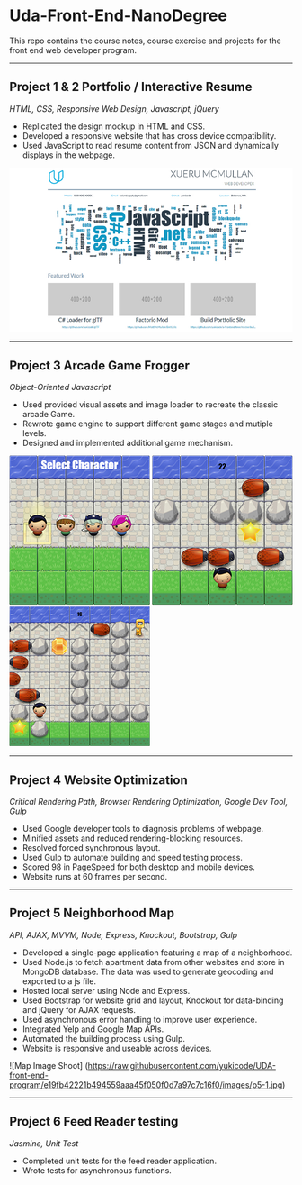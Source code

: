 # Uda-Front-End-NanoDegree

This repo contains the course notes, course exercise and projects for the front end web developer program.

---

## Project 1 & 2 Portfolio / Interactive Resume

_HTML, CSS, Responsive Web Design, Javascript, jQuery_

* Replicated the design mockup in HTML and CSS. 
* Developed a responsive website that has cross device compatibility.
* Used JavaScript to read resume content from JSON and dynamically displays in the webpage.

![Portfolio Thumbnail](https://raw.githubusercontent.com/yukicode/UDA-front-end-program/e19fb42221b494559aaa45f050f0d7a97c7c16f0/images/p12.jpg)

---

## Project 3 Arcade Game Frogger

_Object-Oriented Javascript_

* Used provided visual assets and image loader to recreate the classic arcade Game.
* Rewrote game engine to support different game stages and mutiple levels.
* Designed and implemented additional game mechanism.

![Select Charactor](https://raw.githubusercontent.com/yukicode/UDA-front-end-program/e19fb42221b494559aaa45f050f0d7a97c7c16f0/images/p3-1.jpg)
![Level 2](https://raw.githubusercontent.com/yukicode/UDA-front-end-program/e19fb42221b494559aaa45f050f0d7a97c7c16f0/images/p3-2.jpg)
![Level 4](https://raw.githubusercontent.com/yukicode/UDA-front-end-program/e19fb42221b494559aaa45f050f0d7a97c7c16f0/images/p3-3.jpg)

---

## Project 4 Website Optimization

_Critical Rendering Path, Browser Rendering Optimization, Google Dev Tool, Gulp_

* Used Google developer tools to diagnosis problems of webpage.
* Minified assets and reduced rendering-blocking resources.
* Resolved forced synchronous layout.
* Used Gulp to automate building and speed testing process.
* Scored 98 in PageSpeed for both desktop and mobile devices.
* Website runs at 60 frames per second.

---

## Project 5 Neighborhood Map

_API, AJAX, MVVM, Node, Express, Knockout, Bootstrap, Gulp_

* Developed a single-page application featuring a map of a neighborhood.
* Used Node.js to fetch apartment data from other websites and store in MongoDB database. The data was used to generate geocoding and exported to a js file.
* Hosted local server using Node and Express.
* Used Bootstrap for website grid and layout, Knockout for data-binding and jQuery for AJAX requests.
* Used asynchronous error handling to improve user experience.
* Integrated Yelp and Google Map APIs.
* Automated the building process using Gulp.
* Website is responsive and useable across devices.

![Map Image Shoot] (https://raw.githubusercontent.com/yukicode/UDA-front-end-program/e19fb42221b494559aaa45f050f0d7a97c7c16f0/images/p5-1.jpg)

---

## Project 6 Feed Reader testing

_Jasmine, Unit Test_

* Completed unit tests for the feed reader application.
* Wrote tests for asynchronous functions.
